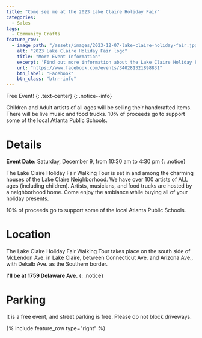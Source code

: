 ```yaml
---
title: "Come see me at the 2023 Lake Claire Holiday Fair"
categories:
  - Sales
tags:
  - Community Crafts
feature_row:
  - image_path: "/assets/images/2023-12-07-lake-claire-holiday-fair.jpg"
    alt: "2023 Lake Claire Holiday Fair logo"
    title: "More Event Information"
    excerpt: 'Find out more information about the Lake Claire Holiday Fair Walking Tour at their Facebook Group.'
    url: "https://www.facebook.com/events/340281321898831"
    btn_label: "Facebook"
    btn_class: "btn--info"
---
```


Free Event!
{: .text-center}
{: .notice--info}

Children and Adult artists of all ages will be selling their handcrafted items.  There will be live music and food trucks.  10% of proceeds go to support some of the local Atlanta Public Schools.

# Details

**Event Date:** Saturday, December 9, from 10:30 am to 4:30 pm
{: .notice}

The Lake Claire Holiday Fair Walking Tour is set in and among the charming houses of the Lake Claire Neighborhood. We
have over 100 artists of ALL ages (including children). Artists, musicians, and food trucks are hosted by a neighborhood
home. Come enjoy the ambiance while buying all of your holiday presents.

10% of proceeds go to support some of the local Atlanta Public Schools.

# Location

The Lake Claire Holiday Fair Walking Tour takes place on the south side of McLendon Ave. in Lake
Claire, between Connecticut Ave. and Arizona Ave., with Dekalb Ave. as the Southern border.

**I'll be at 1759 Delaware Ave.**
{: .notice}

# Parking

It is a free event, and street parking is free. Please do not block driveways.

{% include feature_row type="right" %}
